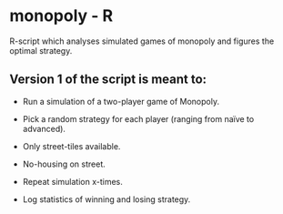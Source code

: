 # monopoly - R
R-script which analyses simulated games of monopoly and figures the optimal strategy.

## Version 1 of the script is meant to:

* Run a simulation of a two-player game of Monopoly.

* Pick a random strategy for each player (ranging from naïve to advanced).

* Only street-tiles available.

* No-housing on street.

* Repeat simulation x-times.

* Log statistics of winning and losing strategy. 
